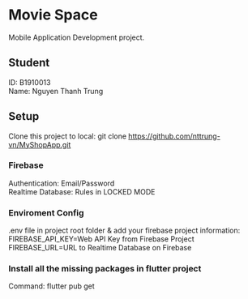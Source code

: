 # Movie Space

Mobile Application Development project.

## Student

ID: B1910013  
Name: Nguyen Thanh Trung

## Setup

Clone this project to local: git clone https://github.com/nttrung-vn/MyShopApp.git

### Firebase

Authentication: Email/Password  
Realtime Database: Rules in LOCKED MODE

### Enviroment Config

.env file in project root folder & add your firebase project information:  
FIREBASE_API_KEY=Web API Key from Firebase Project  
FIREBASE_URL=URL to Realtime Database on Firebase

### Install all the missing packages in flutter project

Command: flutter pub get
